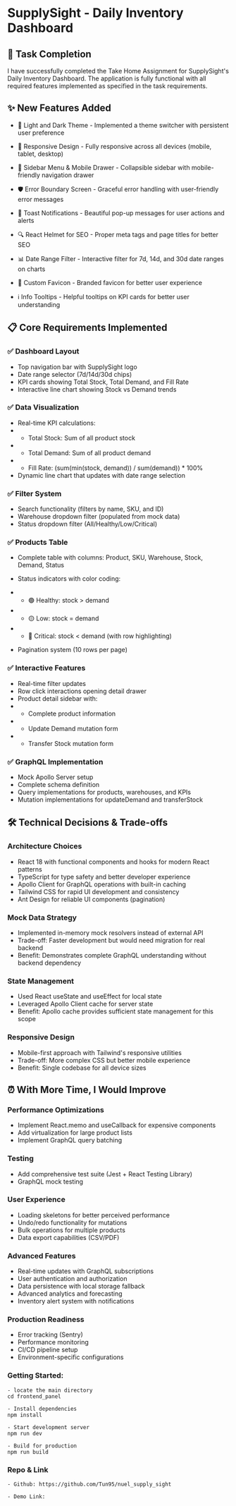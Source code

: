 <!-- REPORT -->
# SupplySight - Daily Inventory Dashboard

## 🎯 Task Completion
I have successfully completed the Take Home Assignment for SupplySight's Daily Inventory Dashboard. The application is fully functional with all required features implemented as specified in the task requirements.

## ✨ New Features Added
- 🎨 Light and Dark Theme - Implemented a theme switcher with persistent user preference

- 📱 Responsive Design - Fully responsive across all devices (mobile, tablet, desktop)

- 🧭 Sidebar Menu & Mobile Drawer - Collapsible sidebar with mobile-friendly navigation drawer

- 🛡️ Error Boundary Screen - Graceful error handling with user-friendly error messages

- 💬 Toast Notifications - Beautiful pop-up messages for user actions and alerts

- 🔍 React Helmet for SEO - Proper meta tags and page titles for better SEO

- 📊 Date Range Filter - Interactive filter for 7d, 14d, and 30d date ranges on charts

- 🎯 Custom Favicon - Branded favicon for better user experience

- ℹ️ Info Tooltips - Helpful tooltips on KPI cards for better user understanding

## 📋 Core Requirements Implemented
### ✅ Dashboard Layout
- Top navigation bar with SupplySight logo
- Date range selector (7d/14d/30d chips)
- KPI cards showing Total Stock, Total Demand, and Fill Rate
- Interactive line chart showing Stock vs Demand trends

### ✅ Data Visualization
- Real-time KPI calculations:
- - Total Stock: Sum of all product stock
- - Total Demand: Sum of all product demand
- - Fill Rate: (sum(min(stock, demand)) / sum(demand)) * 100%
- Dynamic line chart that updates with date range selection

### ✅ Filter System
- Search functionality (filters by name, SKU, and ID)
- Warehouse dropdown filter (populated from mock data)
- Status dropdown filter (All/Healthy/Low/Critical)

### ✅ Products Table
- Complete table with columns: Product, SKU, Warehouse, Stock, Demand, Status
- Status indicators with color coding:

- - 🟢 Healthy: stock > demand

- - 🟡 Low: stock = demand

- - 🔴 Critical: stock < demand (with row highlighting)

- Pagination system (10 rows per page)

### ✅ Interactive Features
- Real-time filter updates
- Row click interactions opening detail drawer
- Product detail sidebar with:
- - Complete product information
- - Update Demand mutation form
- - Transfer Stock mutation form

### ✅ GraphQL Implementation
- Mock Apollo Server setup
- Complete schema definition
- Query implementations for products, warehouses, and KPIs
- Mutation implementations for updateDemand and transferStock

## 🛠️ Technical Decisions & Trade-offs
### Architecture Choices
- React 18 with functional components and hooks for modern React patterns
- TypeScript for type safety and better developer experience
- Apollo Client for GraphQL operations with built-in caching
- Tailwind CSS for rapid UI development and consistency
- Ant Design for reliable UI components (pagination)

### Mock Data Strategy
- Implemented in-memory mock resolvers instead of external API
- Trade-off: Faster development but would need migration for real backend
- Benefit: Demonstrates complete GraphQL understanding without backend dependency

### State Management
- Used React useState and useEffect for local state
- Leveraged Apollo Client cache for server state
- Benefit: Apollo cache provides sufficient state management for this scope

### Responsive Design
- Mobile-first approach with Tailwind's responsive utilities
- Trade-off: More complex CSS but better mobile experience
- Benefit: Single codebase for all device sizes

## ⏰ With More Time, I Would Improve
### Performance Optimizations
- Implement React.memo and useCallback for expensive components
- Add virtualization for large product lists
- Implement GraphQL query batching

### Testing
- Add comprehensive test suite (Jest + React Testing Library)
- GraphQL mock testing

### User Experience
- Loading skeletons for better perceived performance
- Undo/redo functionality for mutations
- Bulk operations for multiple products
- Data export capabilities (CSV/PDF)

### Advanced Features
- Real-time updates with GraphQL subscriptions
- User authentication and authorization
- Data persistence with local storage fallback
- Advanced analytics and forecasting
- Inventory alert system with notifications

### Production Readiness
- Error tracking (Sentry)
- Performance monitoring
- CI/CD pipeline setup
- Environment-specific configurations

### Getting Started:
```
- locate the main directory
cd frontend_panel

- Install dependencies
npm install

- Start development server
npm run dev

- Build for production
npm run build
```

### Repo & Link
```
- Github: https://github.com/Tun95/nuel_supply_sight

- Demo Link: 
```